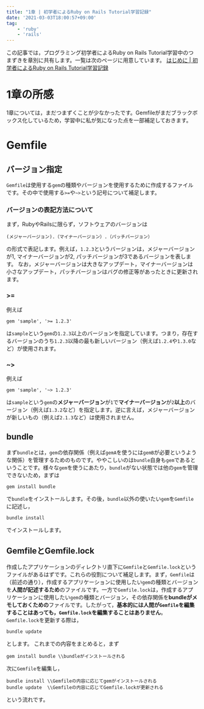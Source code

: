 ```yaml
---
title: "1章 | 初学者によるRuby on Rails Tutorial学習記録"
date: '2021-03-03T18:00:57+09:00'
tag:
    - 'ruby'
    - 'rails'
---
```

この記事では，プログラミング初学者によるRuby on Rails Tutorial学習中のつまずきを章別に共有します。一覧は次のページに用意しています。
[はじめに | 初学者によるRuby on Rails Tutorial学習記録](https://ebisenttt.github.io/blog/article/ruby_on_rails_tutorial_0/)
# 1章の所感
1章については，まだつまずくことが少なかったです。Gemfileがまだブラックボックス化しているため，学習中に私が気になった点を一部補足しておきます。
# Gemfile
## バージョン指定
`Gemfile`は使用する`gem`の種類やバージョンを使用するために作成するファイルです。その中で使用する`>=`や`~>`という記号について補足します。
### バージョンの表記方法について
まず，RubyやRailsに限らず，ソフトウェアのバージョンは
```
(メジャーバージョン).（マイナーバージョン）.（パッチバージョン）
```
の形式で表記します。例えば，`1.2.3`というバージョンは，メジャーバージョンが1, マイナーバージョンが2, パッチバージョンが3であるバージョンを表します。
なお，メジャーバージョンは大きなアップデート，マイナーバージョンは小さなアップデート，パッチバージョンはバグの修正等があったときに更新されます。
### >=
例えば 
```
gem 'sample', '>= 1.2.3'
```
は`sample`という`gem`の`1.2.3`以上のバージョンを指定しています。つまり，存在するバージョンのうち`1.2.3`以降の最も新しいバージョン（例えば`1.2.4`や`1.3.0`など）が使用されます。
### ~>
例えば 
```
gem 'sample', '~> 1.2.3'
```
は`sample`という`gem`の**メジャーバージョン**が`1`で**マイナーバージョン**が`2`**以上**のバージョン（例えば`1.3.2`など）を指定します。逆に言えば，メジャーバージョンが新しいもの（例えば`2.1.3`など）は使用されません。
## bundle
まず`bundle`とは，`gem`の依存関係（例えば`gemA`を使うには`gemB`が必要というような関係）を管理するためのものです。ややこしいのは`bundle`自身も`gem`であるということです。様々な`gem`を使うにあたり，`bundle`がない状態では他の`gem`を管理できないため，まずは
```
gem install bundle
```
で`bundle`をインストールします。その後，`bundle`以外の使いたい`gem`を`Gemfile`に記述し，
```
bundle install
```
でインストールします。
## GemfileとGemfile.lock
作成したアプリケーションのディレクトリ直下に`Gemfile`と`Gemfile.lock`というファイルがあるはずです。これらの役割について補足します。まず，`Gemfile`は（前述の通り），作成するアプリケーションに使用したい`gem`の種類とバージョンを**人間が記述するため**のファイルです。一方で`Gemfile.lock`は，作成するアプリケーションに使用したい`gem`の種類とバージョン，その依存関係を**bundleがメモしておくための**ファイルです。したがって，**基本的には人間が`Gemfile`を編集することはあっても，`Gemfile.lock`を編集することはありません**。`Gemfile.lock`を更新する際は，
```
bundle update
```
とします。
これまでの内容をまとめると，まず
```
gem install bundle \\bundleがインストールされる
```
次に`Gemfile`を編集し，
```
bundle install \\Gemfileの内容に応じてgemがインストールされる
bundle update  \\Gemfileの内容に応じてGemfile.lockが更新される
```
という流れです。